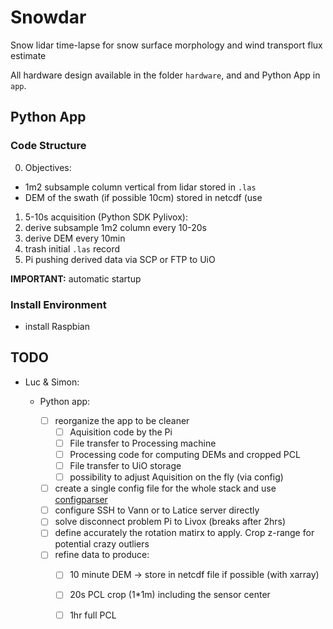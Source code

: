 # Snowdar
Snow lidar time-lapse for snow surface morphology and wind transport flux estimate

All hardware design available in the folder `hardware`, and and Python App in `app`.

## Python App

### Code Structure

0. Objectives:
  - 1m2 subsample column vertical from lidar stored in `.las`
  - DEM of the swath (if possible 10cm) stored in netcdf (use
1. 5-10s acquisition (Python SDK Pylivox):
2. derive subsample 1m2 column every 10-20s
3. derive DEM every 10min
4. trash initial `.las` record
5. Pi pushing derived data via SCP or FTP to UiO

**IMPORTANT:** automatic startup

### Install Environment

- install Raspbian

## TODO
- Luc & Simon: 
  - Python app:

    - [ ] reorganize the app to be cleaner
      - [ ] Aquisition code by the Pi
      - [ ] File transfer to Processing machine
      - [ ] Processing code for computing DEMs and cropped PCL
      - [ ] File transfer to UiO storage
      - [ ] possibility to adjust Aquisition on the fly (via config)
    - [ ] create a single config file for the whole stack and use [configparser](https://docs.python.org/3/library/configparser.html)
    - [ ] configure SSH to Vann or to Latice server directly
    - [ ] solve disconnect problem Pi to Livox (breaks after 2hrs)
    - [ ] define accurately the rotation matirx to apply. Crop z-range for potential crazy outliers
    - [ ] refine data to produce:
      - [ ] 10 minute DEM -> store in netcdf file if possible (with xarray)
      - [ ] 20s PCL crop (1*1m) including the sensor center
      - [ ] 1hr full PCL 

    
